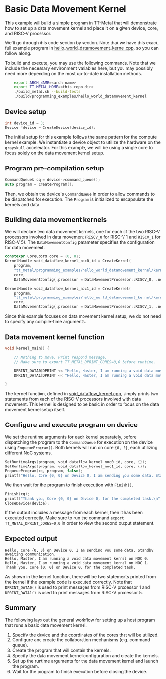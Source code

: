 # Basic Data Movement Kernel

This example will build a simple program in TT-Metal that will demonstrate how to set up a data movement kernel and place it on a given device, core, and RISC-V processor.

We'll go through this code section by section. Note that we have this exact, full example program in
[hello_world_datamovement_kernel.cpp](../../../tt_metal/programming_examples/hello_world_datamovement_kernel/hello_world_datamovement_kernel.cpp),
so you can follow along.

To build and execute, you may use the following commands. Note that we include the necessary environment variables here, but you may possibly need more depending on the most up-to-date installation methods.

```bash
    export ARCH_NAME=<arch name>
    export TT_METAL_HOME=<this repo dir>
    ./build_metal.sh --build-tests
    ./build/programming_examples/hello_world_datamovement_kernel
```

## Device setup

``` cpp
int device_id = 0;
Device *device = CreateDevice(device_id);
```

The initial setup for this example follows the same pattern for the compute kernel example. We instantiate a device object to utilize the hardware on the `grayskull` accelerator. For this example, we will be using a single core to focus solely on the data movement kernel setup.

## Program pre-compilation setup

``` cpp
CommandQueue& cq = device->command_queue();
auto program = CreateProgram();
```

Then, we obtain the device's `CommandQueue` in order to allow commands to be dispatched for execution. The `Program` is initialized to encapsulate the kernels and data.

## Building data movement kernels

We will declare two data movement kernels, one for each of the two RISC-V processors involved in data movement (`RISCV_0` for RISC-V 1 and `RISCV_1` for RISC-V 5). The `DataMovementConfig` parameter specifies the configuration for data movement.

``` cpp
constexpr CoreCoord core = {0, 0};
KernelHandle void_dataflow_kernel_noc0_id = CreateKernel(
    program,
    "tt_metal/programming_examples/hello_world_datamovement_kernel/kernels/dataflow/void_dataflow_kernel.cpp",
    core,
    DataMovementConfig{.processor = DataMovementProcessor::RISCV_0, .noc = NOC::RISCV_0_default});

KernelHandle void_dataflow_kernel_noc1_id = CreateKernel(
    program,
    "tt_metal/programming_examples/hello_world_datamovement_kernel/kernels/dataflow/void_dataflow_kernel.cpp",
    core,
    DataMovementConfig{.processor = DataMovementProcessor::RISCV_1, .noc = NOC::RISCV_1_default});
```

Since this example focuses on data movement kernel setup, we do not need to specify any compile-time arguments.

## Data movement kernel function

``` cpp
void kernel_main() {

    // Nothing to move. Print respond message.
    // Make sure to export TT_METAL_DPRINT_CORES=0,0 before runtime.

    DPRINT_DATA0(DPRINT << "Hello, Master, I am running a void data movement kernel on NOC 0." << ENDL());
    DPRINT_DATA1(DPRINT << "Hello, Master, I am running a void data movement kernel on NOC 1." << ENDL());

}
```

The kernel function, defined in
[void_dataflow_kernel.cpp](../../../tt_metal/programming_examples/hello_world_datamovement_kernel/kernels/dataflow/void_dataflow_kernel.cpp),
simply prints two statements from each of the RISC-V processors involved with data movement. This kernel is designed to be basic in order to focus on the data movement kernel setup itself.

## Configure and execute program on device

We set the runtime arguments for each kernel separately, before dispatching the program to the `CommandQueue` for execution on the device using `EnqueueProgram()`. Both kernels will run on core `{0, 0}`, each utilizing different NoC systems.

``` cpp
SetRuntimeArgs(program, void_dataflow_kernel_noc0_id, core, {});
SetRuntimeArgs(program, void_dataflow_kernel_noc1_id, core, {});
EnqueueProgram(cq, program, false);
printf("Hello, Core {0, 0} on Device 0, I am sending you some data. Standby awaiting communication.\n");
```

We then wait for the program to finish execution with `Finish()`.

``` cpp
Finish(cq);
printf("Thank you, Core {0, 0} on Device 0, for the completed task.\n");
CloseDevice(device);
```

If the output includes a message from each kernel, then it has been executed correctly. Make sure to run the command `export TT_METAL_DPRINT_CORES=0,0` in order to view the second output statement.

## Expected output

    Hello, Core {0, 0} on Device 0, I am sending you some data. Standby awaiting communication.
    Hello, Master, I am running a void data movement kernel on NOC 0.
    Hello, Master, I am running a void data movement kernel on NOC 1.
    Thank you, Core {0, 0} on Device 0, for the completed task.

As shown in the kernel function, there will be two statements printed from the kernel if the example code is executed correctly. Note that `DPRINT_DATA0()` is used to print messages from RISC-V processor 1 and `DPRINT_DATA1()` is used to print messages from RISC-V processor 5.

## Summary

The following lays out the general workflow for setting up a host program that runs a basic data movement kernel.

1. Specify the device and the coordinates of the cores that will be utilized.
2. Configure and create the collaboration mechanisms (e.g. command queue).
3. Create the program that will contain the kernels.
4. Specify the data movement kernel configuration and create the kernels.
5. Set up the runtime arguments for the data movement kernel and launch the program.
6. Wait for the program to finish execution before closing the device.
